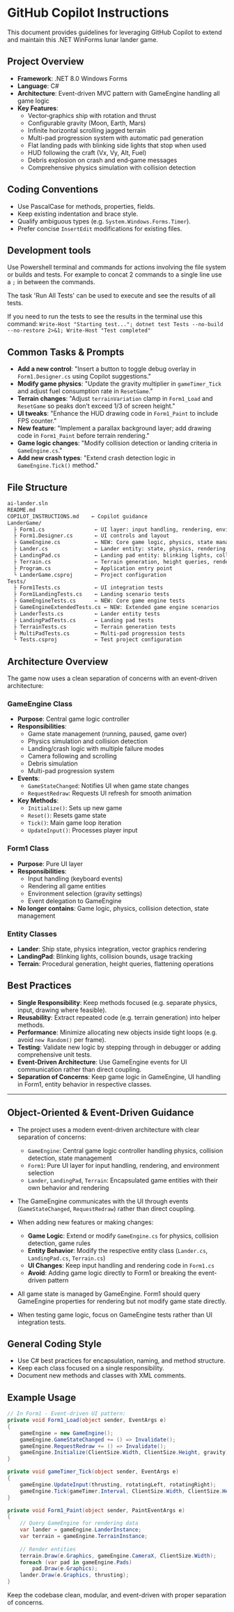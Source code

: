 # GitHub Copilot Instructions

This document provides guidelines for leveraging GitHub Copilot to extend and maintain this .NET WinForms lunar lander game.

## Project Overview

- **Framework**: .NET 8.0 Windows Forms
- **Language**: C#
- **Architecture**: Event-driven MVC pattern with GameEngine handling all game logic
- **Key Features**:
  - Vector‐graphics ship with rotation and thrust
  - Configurable gravity (Moon, Earth, Mars)
  - Infinite horizontal scrolling jagged terrain
  - Multi-pad progression system with automatic pad generation
  - Flat landing pads with blinking side lights that stop when used
  - HUD following the craft (Vx, Vy, Alt, Fuel)
  - Debris explosion on crash and end‐game messages
  - Comprehensive physics simulation with collision detection

## Coding Conventions

- Use PascalCase for methods, properties, fields.
- Keep existing indentation and brace style.
- Qualify ambiguous types (e.g. `System.Windows.Forms.Timer`).
- Prefer concise `InsertEdit` modifications for existing files.

## Development tools

Use Powershell terminal and commands for actions involving the file system or builds and tests. For example
to concat 2 commands to a single line use a `;` in between the commands.

The task 'Run All Tests' can be used to execute and see the results of all tests.

If you need to run the tests to see the results in the terminal use this command: `Write-Host "Starting test..."; dotnet test Tests --no-build --no-restore 2>&1; Write-Host "Test completed"`

## Common Tasks & Prompts

- **Add a new control**: "Insert a button to toggle debug overlay in `Form1.Designer.cs` using Copilot suggestions."
- **Modify game physics**: "Update the gravity multiplier in `gameTimer_Tick` and adjust fuel consumption rate in `ResetGame`."
- **Terrain changes**: "Adjust `terrainVariation` clamp in `Form1_Load` and `ResetGame` so peaks don’t exceed 1/3 of screen height."
- **UI tweaks**: "Enhance the HUD drawing code in `Form1_Paint` to include FPS counter."
- **New feature**: "Implement a parallax background layer; add drawing code in `Form1_Paint` before terrain rendering."
- **Game logic changes**: "Modify collision detection or landing criteria in `GameEngine.cs`."
- **Add new crash types**: "Extend crash detection logic in `GameEngine.Tick()` method."

## File Structure

```md
ai-lander.sln
README.md
COPILOT_INSTRUCTIONS.md    ← Copilot guidance
LanderGame/
  ├ Form1.cs                ← UI layer: input handling, rendering, environment selection
  ├ Form1.Designer.cs       ← UI controls and layout
  ├ GameEngine.cs           ← NEW: Core game logic, physics, state management
  ├ Lander.cs               ← Lander entity: state, physics, rendering
  ├ LandingPad.cs           ← Landing pad entity: blinking lights, collision bounds
  ├ Terrain.cs              ← Terrain generation, height queries, rendering
  ├ Program.cs              ← Application entry point
  └ LanderGame.csproj       ← Project configuration
Tests/
  ├ Form1Tests.cs           ← UI integration tests
  ├ Form1LandingTests.cs    ← Landing scenario tests
  ├ GameEngineTests.cs      ← NEW: Core game engine tests
  ├ GameEngineExtendedTests.cs ← NEW: Extended game engine scenarios
  ├ LanderTests.cs          ← Lander entity tests
  ├ LandingPadTests.cs      ← Landing pad tests
  ├ TerrainTests.cs         ← Terrain generation tests
  ├ MultiPadTests.cs        ← Multi-pad progression tests
  └ Tests.csproj            ← Test project configuration
```

## Architecture Overview

The game now uses a clean separation of concerns with an event-driven architecture:

### GameEngine Class

- **Purpose**: Central game logic controller
- **Responsibilities**:
  - Game state management (running, paused, game over)
  - Physics simulation and collision detection
  - Landing/crash logic with multiple failure modes
  - Camera following and scrolling
  - Debris simulation
  - Multi-pad progression system
- **Events**:
  - `GameStateChanged`: Notifies UI when game state changes
  - `RequestRedraw`: Requests UI refresh for smooth animation
- **Key Methods**:
  - `Initialize()`: Sets up new game
  - `Reset()`: Resets game state
  - `Tick()`: Main game loop iteration
  - `UpdateInput()`: Processes player input

### Form1 Class

- **Purpose**: Pure UI layer
- **Responsibilities**:
  - Input handling (keyboard events)
  - Rendering all game entities
  - Environment selection (gravity settings)
  - Event delegation to GameEngine
- **No longer contains**: Game logic, physics, collision detection, state management

### Entity Classes

- **Lander**: Ship state, physics integration, vector graphics rendering
- **LandingPad**: Blinking lights, collision bounds, usage tracking
- **Terrain**: Procedural generation, height queries, flattening operations

## Best Practices

- **Single Responsibility**: Keep methods focused (e.g. separate physics, input, drawing where feasible).
- **Reusability**: Extract repeated code (e.g. terrain generation) into helper methods.
- **Performance**: Minimize allocating new objects inside tight loops (e.g. avoid `new Random()` per frame).
- **Testing**: Validate new logic by stepping through in debugger or adding comprehensive unit tests.
- **Event-Driven Architecture**: Use GameEngine events for UI communication rather than direct coupling.
- **Separation of Concerns**: Keep game logic in GameEngine, UI handling in Form1, entity behavior in respective classes.

---

## Object-Oriented & Event-Driven Guidance

- The project uses a modern event-driven architecture with clear separation of concerns:
  - `GameEngine`: Central game logic controller handling physics, collision detection, state management
  - `Form1`: Pure UI layer for input handling, rendering, and environment selection
  - `Lander`, `LandingPad`, `Terrain`: Encapsulated game entities with their own behavior and rendering

- The GameEngine communicates with the UI through events (`GameStateChanged`, `RequestRedraw`) rather than direct coupling.

- When adding new features or making changes:
  - **Game Logic**: Extend or modify `GameEngine.cs` for physics, collision detection, game rules
  - **Entity Behavior**: Modify the respective entity class (`Lander.cs`, `LandingPad.cs`, `Terrain.cs`)
  - **UI Changes**: Keep input handling and rendering code in `Form1.cs`
  - **Avoid**: Adding game logic directly to Form1 or breaking the event-driven pattern

- All game state is managed by GameEngine. Form1 should query GameEngine properties for rendering but not modify game state directly.

- When testing game logic, focus on GameEngine tests rather than UI integration tests.

## General Coding Style

- Use C# best practices for encapsulation, naming, and method structure.
- Keep each class focused on a single responsibility.
- Document new methods and classes with XML comments.

## Example Usage

```csharp
// In Form1 - Event-driven UI pattern:
private void Form1_Load(object sender, EventArgs e)
{
    gameEngine = new GameEngine();
    gameEngine.GameStateChanged += () => Invalidate();
    gameEngine.RequestRedraw += () => Invalidate();
    gameEngine.Initialize(ClientSize.Width, ClientSize.Height, gravity);
}

private void gameTimer_Tick(object sender, EventArgs e)
{
    gameEngine.UpdateInput(thrusting, rotatingLeft, rotatingRight);
    gameEngine.Tick(gameTimer.Interval, ClientSize.Width, ClientSize.Height);
}

private void Form1_Paint(object sender, PaintEventArgs e)
{
    // Query GameEngine for rendering data
    var lander = gameEngine.LanderInstance;
    var terrain = gameEngine.TerrainInstance;
    
    // Render entities
    terrain.Draw(e.Graphics, gameEngine.CameraX, ClientSize.Width);
    foreach (var pad in gameEngine.Pads)
        pad.Draw(e.Graphics);
    lander.Draw(e.Graphics, thrusting);
}
```

Keep the codebase clean, modular, and event-driven with proper separation of concerns.
